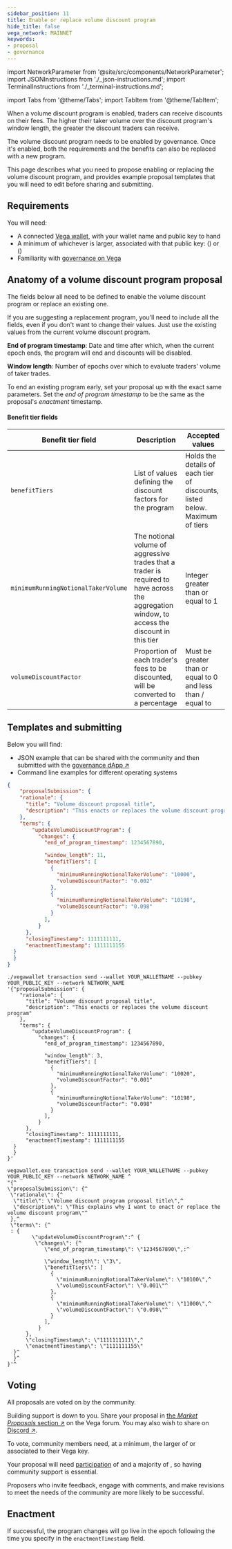 ```yaml
---
sidebar_position: 11
title: Enable or replace volume discount program
hide_title: false
vega_network: MAINNET
keywords:
- proposal
- governance
---
```


import NetworkParameter from '@site/src/components/NetworkParameter';
import JSONInstructions from './_json-instructions.md';
import TerminalInstructions from './_terminal-instructions.md';

import Tabs from '@theme/Tabs';
import TabItem from '@theme/TabItem';

When a volume discount program is enabled, traders can receive discounts on their fees. The higher their taker volume over the discount program's window length, the greater the discount traders can receive.

The volume discount program needs to be enabled by governance. Once it's enabled, both the requirements and the benefits can also be replaced with a new program.

This page describes what you need to propose enabling or replacing the volume discount program, and provides example proposal templates that you will need to edit before sharing and submitting.

## Requirements

You will need:
* A connected [Vega wallet](../../tools/vega-wallet/index.md), with your wallet name and public key to hand
* A minimum of whichever is larger, associated with that public key: <NetworkParameter frontMatter={frontMatter} param="governance.proposal.VolumeDiscountProgram.minProposerBalance" hideValue={true}/> (<NetworkParameter frontMatter={frontMatter} param="governance.proposal.VolumeDiscountProgram.minProposerBalance" hideName={true} formatter="governanceToken" suffix="tokens"/>) or <NetworkParameter frontMatter={frontMatter} param="spam.protection.proposal.min.tokens" hideValue={true}/> (<NetworkParameter frontMatter={frontMatter} param="spam.protection.proposal.min.tokens" hideName={true} formatter="governanceToken"  formatter="governanceToken" suffix="tokens"/>)
* Familiarity with [governance on Vega](../../concepts/governance.md)

## Anatomy of a volume discount program proposal
The fields below all need to be defined to enable the volume discount program or replace an existing one. 

If you are suggesting a replacement program, you'll need to include all the fields, even if you don't want to change their values. Just use the existing values from the current volume discount program.

**End of program timestamp**: Date and time after which, when the current epoch ends, the program will end and discounts will be disabled.

**Window length**: Number of epochs over which to evaluate traders' volume of taker trades.

To end an existing program early, set your proposal up with the exact same parameters. Set the *end of program timestamp* to be the same as the proposal's *enactment* timestamp. 

#### Benefit tier fields

| Benefit tier field | Description | Accepted values |
| ----------- | ----------- | ----------- |
| `benefitTiers` | List of values defining the discount factors for the program | Holds the details of each tier of discounts, listed below. Maximum of <NetworkParameter frontMatter={frontMatter} param="volumeDiscountProgram.maxBenefitTiers" hideName={true}/> tiers |
| `minimumRunningNotionalTakerVolume` | The notional volume of aggressive trades that a trader is required to have across the aggregation window, to access the discount in this tier | Integer greater than or equal to 1 |
| `volumeDiscountFactor` | Proportion of each trader's fees to be discounted, will be converted to a percentage | Must be greater than or equal to 0 and less than / equal to <NetworkParameter frontMatter={frontMatter} param="volumeDiscountProgram.maxVolumeDiscountFactor" hideName={true}/> |

## Templates and submitting

Below you will find: 
* JSON example that can be shared with the community and then submitted with the [governance dApp ↗](https://governance.vega.xyz/proposals/propose/raw)
* Command line examples for different operating systems

<Tabs groupId="volumeDiscountProgramParameters">
<TabItem value="json" label="Governance dApp (JSON)">
<JSONInstructions />

```json
{
    "proposalSubmission": {
    "rationale": {
      "title": "Volume discount proposal title",
      "description": "This enacts or replaces the volume discount program"
    },
    "terms": {
        "updateVolumeDiscountProgram": {
          "changes": {
            "end_of_program_timestamp": 1234567890,

            "window_length": 11,
            "benefitTiers": [
              {
                "minimumRunningNotionalTakerVolume": "10000",
                "volumeDiscountFactor": "0.002"
              },
              {
                "minimumRunningNotionalTakerVolume": "10198",
                "volumeDiscountFactor": "0.098"
              }
            ],
          }
      },
      "closingTimestamp": 1111111111,
      "enactmentTimestamp": 1111111155
  }
  }
}
```  
</TabItem>

<TabItem value="cmd-linux-osx" label="Command line (Linux / OSX)">
<TerminalInstructions />

```
./vegawallet transaction send --wallet YOUR_WALLETNAME --pubkey YOUR_PUBLIC_KEY --network NETWORK_NAME 
'{"proposalSubmission": {
    "rationale": {
      "title": "Volume discount proposal title",
      "description": "This enacts or replaces the volume discount program"
    },
    "terms": {
        "updateVolumeDiscountProgram": {
          "changes": {
            "end_of_program_timestamp": 1234567890,

            "window_length": 3,
            "benefitTiers": [
              {
                "minimumRunningNotionalTakerVolume": "10020",
                "volumeDiscountFactor": "0.001"
              },
              {
                "minimumRunningNotionalTakerVolume": "10198",
                "volumeDiscountFactor": "0.098"
              }
            ],
          }
      },
      "closingTimestamp": 1111111111,
      "enactmentTimestamp": 1111111155
  }
  }
}'
```

</TabItem>
<TabItem value="cmd-windows" label="Command line (Windows)">
<TerminalInstructions />

```
vegawallet.exe transaction send --wallet YOUR_WALLETNAME --pubkey YOUR_PUBLIC_KEY --network NETWORK_NAME ^
"{^
\"proposalSubmission\": {^
 \"rationale\": {^
  \"title\": \"Volume discount program proposal title\",^
  \"description\": \"This explains why I want to enact or replace the volume discount program\"^
 },^
 \"terms\": {^
 : {
        \"updateVolumeDiscountProgram\":^ {
         \"changes\": {^
            \"end_of_program_timestamp\": \"1234567890\",:^

            \"window_length\": \"3\",
            \"benefitTiers\": [
              {
                \"minimumRunningNotionalTakerVolume\": \"10100\",^
                \"volumeDiscountFactor\": \"0.001\"^
              },
              {
                \"minimumRunningNotionalTakerVolume\": \"11000\",^
                \"volumeDiscountFactor\": \"0.098\"^
              }
            ],
          }
      },
      \"closingTimestamp\": \"1111111111\",^
      \"enactmentTimestamp\": \"1111111155\"
  }^
  }^
}'^
```
</TabItem>
</Tabs>

## Voting
All proposals are voted on by the community. 

Building support is down to you. Share your proposal in [the _Market Proposals_ section ↗](https://community.vega.xyz/c/governance/25) on the Vega forum. You may also wish to share on [Discord ↗](https://vega.xyz/discord).

To vote, community members need, at a minimum, the larger of <NetworkParameter frontMatter={frontMatter} param="governance.proposal.VolumeDiscountProgram.minVoterBalance" formatter="governanceToken" suffix="tokens" hideName={true} /> or <NetworkParameter frontMatter={frontMatter} formatter="governanceToken" param="spam.protection.voting.min.tokens" suffix="tokens" hideName={true} /> associated to their Vega key.

Your proposal will need [participation](../../concepts/governance.md#how-the-outcome-is-calculated) of <NetworkParameter frontMatter={frontMatter} param="governance.proposal.VolumeDiscountProgram.requiredParticipation" formatter="percent" hideName={true} /> and a majority of <NetworkParameter frontMatter={frontMatter} param="governance.proposal.VolumeDiscountProgram.requiredMajority" formatter="percent" hideName={true} />, so having community support is essential. 

Proposers who invite feedback, engage with comments, and make revisions to meet the needs of the community are more likely to be successful.

## Enactment
If successful, the program changes will go live in the epoch following the time you specify in the `enactmentTimestamp` field.